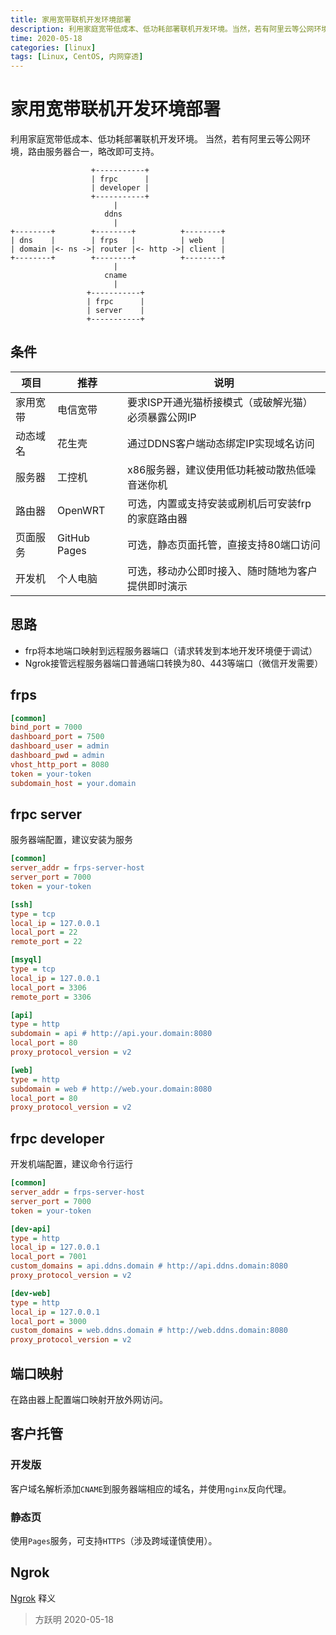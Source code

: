 ```yaml
---
title: 家用宽带联机开发环境部署
description: 利用家庭宽带低成本、低功耗部署联机开发环境。当然，若有阿里云等公网环境，路由服务器合一，略改即可支持。
time: 2020-05-18
categories: [linux]
tags: [Linux, CentOS, 内网穿透]
---
```


# 家用宽带联机开发环境部署

利用家庭宽带低成本、低功耗部署联机开发环境。
当然，若有阿里云等公网环境，路由服务器合一，略改即可支持。

```
                  +-----------+
                  | frpc      |
                  | developer |
                  +-----------+
                       |
                     ddns
                       |
+--------+        +--------+          +--------+
| dns    |        | frps   |          | web    |
| domain |<- ns ->| router |<- http ->| client |
+--------+        +--------+          +--------+
                       |
                     cname
                       |
                 +-----------+
                 | frpc      |
                 | server    |
                 +-----------+
```

## 条件

|   项目   |     推荐     |                         说明
| -------- | ------------ | ------------------------------------------------------|
| 家用宽带 | 电信宽带     | 要求ISP开通光猫桥接模式（或破解光猫）必须暴露公网IP   |
| 动态域名 | 花生壳       | 通过DDNS客户端动态绑定IP实现域名访问                  |
| 服务器   | 工控机       | x86服务器，建议使用低功耗被动散热低噪音迷你机         |
| 路由器   | OpenWRT      | 可选，内置或支持安装或刷机后可安装frp的家庭路由器     |
| 页面服务 | GitHub Pages | 可选，静态页面托管，直接支持80端口访问                |
| 开发机   | 个人电脑     | 可选，移动办公即时接入、随时随地为客户提供即时演示    |

## 思路

- frp将本地端口映射到远程服务器端口（请求转发到本地开发环境便于调试）
- Ngrok接管远程服务器端口普通端口转换为80、443等端口（微信开发需要）

## frps

```ini
[common]
bind_port = 7000
dashboard_port = 7500
dashboard_user = admin
dashboard_pwd = admin
vhost_http_port = 8080
token = your-token
subdomain_host = your.domain
```

## frpc server

服务器端配置，建议安装为服务

```ini
[common]
server_addr = frps-server-host
server_port = 7000
token = your-token

[ssh]
type = tcp
local_ip = 127.0.0.1
local_port = 22
remote_port = 22

[msyql]
type = tcp
local_ip = 127.0.0.1
local_port = 3306
remote_port = 3306

[api]
type = http
subdomain = api # http://api.your.domain:8080
local_port = 80
proxy_protocol_version = v2

[web]
type = http
subdomain = web # http://web.your.domain:8080
local_port = 80
proxy_protocol_version = v2
```

## frpc developer

开发机端配置，建议命令行运行

```ini
[common]
server_addr = frps-server-host
server_port = 7000
token = your-token

[dev-api]
type = http
local_ip = 127.0.0.1
local_port = 7001
custom_domains = api.ddns.domain # http://api.ddns.domain:8080
proxy_protocol_version = v2

[dev-web]
type = http
local_ip = 127.0.0.1
local_port = 3000
custom_domains = web.ddns.domain # http://web.ddns.domain:8080
proxy_protocol_version = v2
```

## 端口映射

在路由器上配置端口映射开放外网访问。

## 客户托管

### 开发版

客户域名解析添加`CNAME`到服务器端相应的域名，并使用`nginx`反向代理。

### 静态页

使用`Pages`服务，可支持`HTTPS`（涉及跨域谨慎使用）。

## Ngrok

[Ngrok](https://baike.baidu.com/item/ngrok/13986278) 释义

> 方跃明
> 2020-05-18
